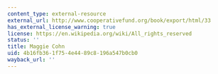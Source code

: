 ```yaml
---
content_type: external-resource
external_url: http://www.cooperativefund.org/book/export/html/33
has_external_license_warning: true
license: https://en.wikipedia.org/wiki/All_rights_reserved
status: ''
title: Maggie Cohn
uid: 4b16fb36-1f75-4e44-89c8-196a547b0cb0
wayback_url: ''
---
```

